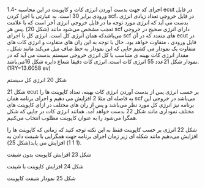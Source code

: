 
1.4- اجرای کد جهت بدست آوردن انرژی کات و کاپوینت
در این محاسبه ecut  در فایل ورودی برابر 30 است. به عبارتی با اجرا کردن scf، در فایل خروجی تعداد زیادی انرژی بدست می آید که انرژی مورد توجه ما در فایل خروجی انرژی آخر است که با علامت تعجب مشخص می‌شود  مانند (شکل 20) .پس هر  scf دارای انرژی صحیح در خروجی می‌باشدکه همان انرژی کل است. انرژی کل با اجرای scf های متعدد که در آن ecut  در فایل ورودی ، متفاوت خواهد بود. حال با توجه به این ران های متفاوت و انرژی کات های متفاوت یک نمودار می کشیم جایی که این نمودار به خط صاف  میل می‌کند مانند شکل ،  مقدار انرژی کات بهینه ی متناسب با کل انرژی خروجی سیستم بدست می آید که در نمودار شکل 21عدد 55 انرژی کات است. انرژی کات دقیقا شعاع دایره  شکل 16می‌باشد.(1RY=13.6058 ev)

شکل 20 انرژی کل سیستم

شکل 21 ecut  بر حسب انرژی
پس از بدست آوردن انرژی کات بهینه، تعداد کاپوینت ها را به فاصله ای مثلا 2 افزایش می دهیم و اجرای برنامه همان scf  می‌باشد در خروجی این برنامه نیز انرژی کل مورد نظر می‌باشد و پس از ران های مختلف در ازای کاپوینت های مختلف نموداری مانند شکل 22 بدست خواهد آمد. همانند انرژی کات در جایی که شکل همگرا می‌شود را به عنوان کاپوینت مطلوب انتخاب می‌کنیم.

شکل 22 انرژی بر حسب کاپوینت
 فقط به این نکته توجه کنید که زمانی که کاپوینت ها را افزایش می‌دهیم مانند  شکله ای زیر زمان اجرای برنامه  جهت همگرایی با شیفت دادن به (1 1 1) افزایش می یابد(شکل 25). 


شکل 23 افزایش کاپوینت بدون شیفت


شکل 24 افزایش کاپوینت با شیفت


شکل 25 نمودار شیفت  کاپوینت
